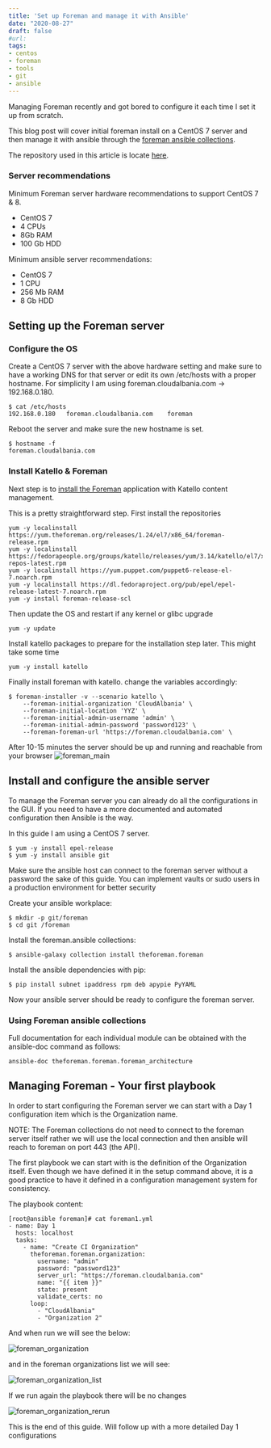 ```yaml
---
title: 'Set up Foreman and manage it with Ansible'
date: "2020-08-27"
draft: false
#url: 
tags: 
- centos
- foreman
- tools
- git
- ansible
---
```


Managing Foreman recently and got bored to configure it each time I set it up from scratch.

This blog post will cover initial foreman install on a CentOS 7 server and then manage it with ansible through the [foreman ansible collections](https://github.com/theforeman/foreman-ansible-modules).

The repository used in this article is locate [here](https://gitlab.com/besmirzanaj/foreman-management).

### Server recommendations

Minimum Foreman server hardware recommendations to support CentOS 7 & 8.

* CentOS 7
* 4 CPUs
* 8Gb RAM
* 100 Gb HDD

Minimum ansible server recommendations:  

* CentOS 7
* 1 CPU
* 256 Mb RAM
* 8 Gb HDD

## Setting up the Foreman server

### Configure the OS

Create a CentOS 7 server with the above hardware setting and make sure to have a working DNS for that server or edit its own /etc/hosts with a proper hostname. For simplicity I am using foreman.cloudalbania.com -> 192.168.0.180.

```console
$ cat /etc/hosts
192.168.0.180   foreman.cloudalbania.com    foreman
```

Reboot the server and make sure the new hostname is set.

```console
$ hostname -f
foreman.cloudalbania.com
```

### Install Katello & Foreman

Next step is to [install the Foreman](https://theforeman.org/plugins/katello/3.14/installation/index.html) application with Katello content management.

This is a pretty straightforward step. First install the repositories

```console
yum -y localinstall https://yum.theforeman.org/releases/1.24/el7/x86_64/foreman-release.rpm
yum -y localinstall https://fedorapeople.org/groups/katello/releases/yum/3.14/katello/el7/x86_64/katello-repos-latest.rpm
yum -y localinstall https://yum.puppet.com/puppet6-release-el-7.noarch.rpm
yum -y localinstall https://dl.fedoraproject.org/pub/epel/epel-release-latest-7.noarch.rpm
yum -y install foreman-release-scl
```
  
Then update the OS and restart if any kernel or glibc upgrade

```console
yum -y update
```

Install katello packages to prepare for the installation step later. This might take some time

```console
yum -y install katello
```

Finally install foreman with katello. change the variables accordingly:

```console
$ foreman-installer -v --scenario katello \
    --foreman-initial-organization 'CloudAlbania' \
    --foreman-initial-location 'YYZ' \
    --foreman-initial-admin-username 'admin' \
    --foreman-initial-admin-password 'password123' \
    --foreman-foreman-url 'https://foreman.cloudalbania.com' \
```

After 10-15 minutes the server should be up and running and reachable from your browser
![foreman_main](/foreman_main.png)

## Install and configure the ansible server

To manage the Foreman server you can already do all the configurations in the GUI. If you need to have a more documented and automated configuration then Ansible is the way.

In this guide I am using a CentOS 7 server.

```console
$ yum -y install epel-release
$ yum -y install ansible git
```

Make sure the ansible host can connect to the foreman server without a password the sake of this guide. You can implement vaults or sudo users in a production environment for better security

Create your ansible workplace:

```console
$ mkdir -p git/foreman
$ cd git /foreman
```

Install the foreman.ansible collections:

```console
$ ansible-galaxy collection install theforeman.foreman
```

Install the ansible dependencies with pip:

```console
$ pip install subnet ipaddress rpm deb apypie PyYAML
```

Now your ansible server should be ready to configure the foreman server.

### Using Foreman ansible collections

Full documentation for each individual module can be obtained with the ansible-doc command as follows:

```console
ansible-doc theforeman.foreman.foreman_architecture
```

## Managing Foreman - Your first playbook

In order to start configuring the Foreman server we can start with a Day 1 configuration item which is the Organization name.

NOTE: The Foreman collections do not need to connect to the foreman server itself rather we will use the local connection and then ansible will reach to foreman on port 443 (the API).

The first playbook we can start with is the definition of the Organization itself. Even though we have defined it in the setup command above, it is a good practice to have it defined in a configuration management system for consistency.

The playbook content:

```console
[root@ansible foreman]# cat foreman1.yml
- name: Day 1
  hosts: localhost
  tasks:
    - name: "Create CI Organization"
      theforeman.foreman.organization:
        username: "admin"
        password: "password123"
        server_url: "https://foreman.cloudalbania.com"
        name: "{{ item }}"
        state: present
        validate_certs: no
      loop:
        - "CloudAlbania"
        - "Organization 2"
```

And when run we will see the below:

![foreman_organization](/foreman_organization.png)

and in the foreman organizations list we will see:

![foreman_organization_list](/foreman_organization_list.png)

If we run again the playbook there will be no changes

![foreman_organization_rerun](/foreman_organization_rerun.png)

This is the end of this guide. Will follow up with a more detailed Day 1 configurations